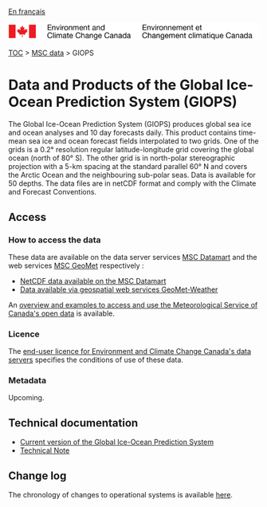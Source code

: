 [En français](readme_giops_fr.md)

![ECCC logo](../../img_eccc-logo.png)

[TOC](../../readme_en.md) > [MSC data](../readme_en.md) > GIOPS

# Data and Products of the Global Ice-Ocean Prediction System (GIOPS)

The Global Ice-Ocean Prediction System (GIOPS) produces global sea ice and ocean analyses and 10 day forecasts daily. This product contains time-mean sea ice and ocean forecast fields interpolated to two grids. One of the grids is a 0.2° resolution regular latitude-longitude grid covering the global ocean (north of 80° S). The other grid is in north-polar stereographic projection with a 5-km spacing at the standard parallel 60° N and covers the Arctic Ocean and the neighbouring sub-polar seas. Data is available for 50 depths. The data files are in netCDF format and comply with the Climate and Forecast Conventions. 

## Access

### How to access the data

These data are available on the data server services [MSC Datamart](../../msc-datamart/readme_en.md) and the web services [MSC GeoMet](../../msc-geomet/readme_en.md) respectively :

* [NetCDF data available on the MSC Datamart](readme_giops-datamart_en.md) 
* [Data available via geospatial web services GeoMet-Weather](../../msc-geomet/readme_en.md)

An [overview and examples to access and use the Meteorological Service of Canada's open data](../../usage/readme_en.md) is available.

### Licence

The [end-user licence for Environment and Climate Change Canada's data servers](../../licence/readme_en.md) specifies the conditions of use of these data.

### Metadata

Upcoming.

## Technical documentation

* [Current version of the Global Ice-Ocean Prediction System](https://collaboration.cmc.ec.gc.ca/cmc/cmoi/product_guide/docs/tech_specifications/tech_specifications_GIOPS_3.0.0_e.pdf)
* [Technical Note](https://collaboration.cmc.ec.gc.ca/cmc/cmoi/product_guide/docs/tech_notes/technote_giops-300_e.pdf)

## Change log

The chronology of changes to operational systems is available [here](https://collaboration.cmc.ec.gc.ca/cmc/cmoi/product_guide/docs/changes_e.html).


